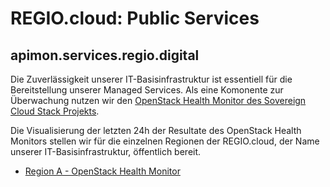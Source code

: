 # REGIO.cloud: Public Services

## apimon.services.regio.digital

Die Zuverlässigkeit unserer IT-Basisinfrastruktur ist essentiell für die Bereitstellung
unserer Managed Services. Als eine Komonente zur Überwachung nutzen wir den
[OpenStack Health Monitor des Sovereign Cloud Stack Projekts](https://github.com/sovereigncloudstack/openstack-health-monitor).

Die Visualisierung der letzten 24h der Resultate des OpenStack Health Monitors stellen
wir für die einzelnen Regionen der REGIO.cloud, der Name unserer IT-Basisinfrastruktur,
öffentlich bereit.

* [Region A - OpenStack Health Monitor](https://apimon.services.regio.digital/public-dashboards/17cf094a47404398a5b8e35a4a3968d4)

